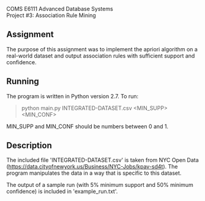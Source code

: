 COMS E6111 Advanced Database Systems<br/>
Project #3: Association Rule Mining

Assignment
----------
The purpose of this assignment was to implement the apriori algorithm on a real-world dataset and output association rules with sufficient support and confidence.

Running
-------
The program is written in Python version 2.7. To run:
>python main.py INTEGRATED-DATASET.csv \<MIN_SUPP\> \<MIN_CONF\>

MIN\_SUPP and MIN\_CONF should be numbers between 0 and 1.

Description
-----------
The included file 'INTEGRATED-DATASET.csv' is taken from NYC Open Data (https://data.cityofnewyork.us/Business/NYC-Jobs/kpav-sd4t). The program manipulates the data in a way that is specific to this dataset.

The output of a sample run (with 5% minimum support and 50% minimum confidence) is included in 'example_run.txt'.